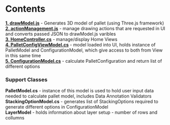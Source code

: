 # Contents

[**1. drawModel.js**](https://github.com/arekp09/Pallet-Configurator/wiki/1.-drawModel.js) - Generates 3D model of pallet (using Three.js framework)  
[**2. actionManagement.js**](https://github.com/arekp09/Pallet-Configurator/wiki/2.-actionManagement.js) - manage drawing actions that are requested in UI and converts passed JSON to drawModel.js varibles  
[**3. HomeController.cs**](https://github.com/arekp09/Pallet-Configurator/wiki/3.-HomeController.cs) - manage/display Home Views  
[**4. PalletConfigViewModel.cs**](https://github.com/arekp09/Pallet-Configurator/wiki/4.-PalletConfigViewModel.cs) - model loaded into UI, holds instance of PalletModel and ConfigurationModel, which give access to both from View in this same time  
[**5. ConfigurationModel.cs**](https://github.com/arekp09/Pallet-Configurator/wiki/5.-ConfigurationModel.cs) - calculate PalletConfiguration and return list of different options


### Support Classes
**PalletModel.cs** - instance of this model is used to hold user input data needed to calculate pallet model, includes Data Annotation Validators  
**StackingOptionModel.cs** - generates list of StackingOptions required to generate different options in ConfigurationModel  
**LayerModel** - holds information about layer setup - number of rows and collumns  
